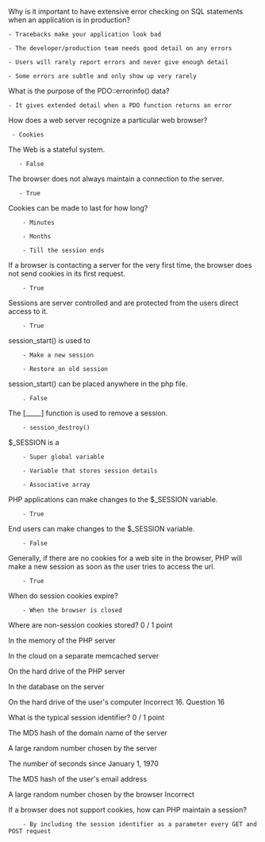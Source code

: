 Why is it important to have extensive error checking on SQL statements when an application is in production?

    - Tracebacks make your application look bad

    - The developer/production team needs good detail on any errors

    - Users will rarely report errors and never give enough detail

    - Some errors are subtle and only show up very rarely


What is the purpose of the PDO::errorinfo() data?

    - It gives extended detail when a PDO function returns an error
    
How does a web server recognize a particular web browser?

     - Cookies

The Web is a stateful system.

       - False

The browser does not always maintain a connection to the server.

       - True

Cookies can be made to last for how long?

        - Minutes

        - Months

        - Till the session ends


If a browser is contacting a server for the very first time, the browser does not send cookies in its first request.

        - True

Sessions are server controlled and are protected from the users direct access to it.

        - True

session_start() is used to

        - Make a new session

        - Restore an old session


session_start() can be placed anywhere in the php file.

        . False


The [_____] function is used to remove a session.

        - session_destroy() 


$_SESSION is a

        - Super global variable

        - Variable that stores session details

        - Associative array



PHP applications can make changes to the $_SESSION variable.

        - True

End users can make changes to the $_SESSION variable.

        - False

Generally, if there are no cookies for a web site in the browser, PHP will make a new session as soon as the user tries to access the url.

        - True

When do session cookies expire?

        - When the browser is closed


Where are non-session cookies stored?
0 / 1 point

In the memory of the PHP server

In the cloud on a separate memcached server 

On the hard drive of the PHP server

In the database on the server

On the hard drive of the user's computer
Incorrect
16.
Question 16

What is the typical session identifier?
0 / 1 point

The MD5 hash of the domain name of the server

A large random number chosen by the server

The number of seconds since January 1, 1970

The MD5 hash of the user's email address

A large random number chosen by the browser
Incorrect


If a browser does not support cookies, how can PHP maintain a session?

        - By including the session identifier as a parameter every GET and POST request


